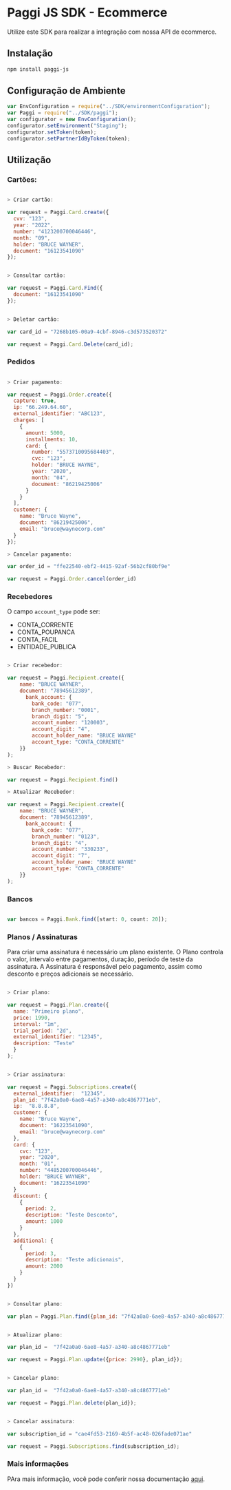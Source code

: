 # Paggi JS SDK - Ecommerce

Utilize este SDK para realizar a integração com nossa API de ecommerce.

## Instalação

```sh
npm install paggi-js
```

## Configuração de Ambiente

```js
var EnvConfiguration = require("../SDK/environmentConfiguration");
var Paggi = require("../SDK/paggi");
var configurator = new EnvConfiguration();
configurator.setEnvironment("Staging");
configurator.setToken(token);
configurator.setPartnerIdByToken(token);
```

## Utilização

### Cartões:

```js

> Criar cartão:

var request = Paggi.Card.create({
  cvv: "123",
  year: "2022",
  number: "4123200700046446",
  month: "09",
  holder: "BRUCE WAYNER",
  document: "16123541090"
});


> Consultar cartão: 

var request = Paggi.Card.Find({
  document: "16123541090"
});


> Deletar cartão:

var card_id = "7268b105-00a9-4cbf-8946-c3d573520372"

var request = Paggi.Card.Delete(card_id);
```

### Pedidos

```js

> Criar pagamento:

var request = Paggi.Order.create({
  capture: true,
  ip: "66.249.64.60",
  external_identifier: "ABC123",
  charges: [
    {
      amount: 5000,
      installments: 10,
      card: {
        number: "5573710095684403",
        cvc: "123",
        holder: "BRUCE WAYNE",
        year: "2020",
        month: "04",
        document: "86219425006"
      }
    }
  ],
  customer: {
    name: "Bruce Wayne",
    document: "86219425006",
    email: "bruce@waynecorp.com"
  }
});

> Cancelar pagamento:

var order_id = "ffe22540-ebf2-4415-92af-56b2cf80bf9e"

var request = Paggi.Order.cancel(order_id)
```

### Recebedores

O campo `account_type` pode ser:

- CONTA_CORRENTE
- CONTA_POUPANCA
- CONTA_FACIL
- ENTIDADE_PUBLICA

``` js

> Criar recebedor:

var request = Paggi.Recipient.create({
    name: "BRUCE WAYNER",
    document: "78945612389",
      bank_account: { 
        bank_code: "077",
        branch_number: "0001",
        branch_digit: "5",
        account_number: "120003",
        account_digit: "4",
        account_holder_name: "BRUCE WAYNE"
        account_type: "CONTA_CORRENTE"
    }}
);

> Buscar Recebedor:

var request = Paggi.Recipient.find()

> Atualizar Recebedor:

var request = Paggi.Recipient.create({
    name: "BRUCE WAYNER",
    document: "78945612389",
      bank_account: { 
        bank_code: "077",
        branch_number: "0123",
        branch_digit: "4",
        account_number: "330233",
        account_digit: "7",
        account_holder_name: "BRUCE WAYNE"
        account_type: "CONTA_CORRENTE"
    }}
);

```

### Bancos

```js

var bancos = Paggi.Bank.find([start: 0, count: 20]);
```

### Planos / Assinaturas


Para criar uma assinatura é necessário um plano existente.
O Plano controla o valor, intervalo entre pagamentos, duração, período de teste da assinatura.
A Assinatura é responsável pelo pagamento, assim como desconto e preços adicionais se necessário.

```js

> Criar plano:

var request = Paggi.Plan.create({
  name: "Primeiro plano",
  price: 1990,
  interval: "1m",
  trial_period: "2d",
  external_identifier: "12345",
  description: "Teste"
  }
);


> Criar assinatura: 

var request = Paggi.Subscriptions.create({
  external_identifier:  "12345",
  plan_id: "7f42a0a0-6ae8-4a57-a340-a8c4867771eb",
  ip:  "8.8.8.8",
  customer: {
    name: "Bruce Wayne",
    document: "16223541090",
    email: "bruce@waynecorp.com"    
  },
  card: {
    cvc: "123",
    year: "2020",
    month: "01",
    number: "4485200700046446",
    holder: "BRUCE WAYNER",
    document: "16223541090"
  }
  discount: {
    {
      period: 2,
      description: "Teste Desconto",
      amount: 1000
    }
  },
  additional: {
    {
      period: 3,
      description: "Teste adicionais",
      amount: 2000
    }
  }
})


> Consultar plano:

var plan = Paggi.Plan.find({plan_id: "7f42a0a0-6ae8-4a57-a340-a8c4867771eb"});


> Atualizar plano:

var plan_id =  "7f42a0a0-6ae8-4a57-a340-a8c4867771eb"

var request = Paggi.Plan.update({price: 2990}, plan_id});


> Cancelar plano:

var plan_id =  "7f42a0a0-6ae8-4a57-a340-a8c4867771eb"

var request = Paggi.Plan.delete(plan_id});


> Cancelar assinatura:

var subscription_id = "cae4fd53-2169-4b5f-ac48-026fade071ae"

var request = Paggi.Subscriptions.find(subscription_id);

```


### Mais informações

PAra mais informação, você pode conferir nossa documentação [aqui](https://developers.paggi.com/).
